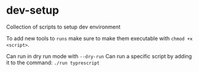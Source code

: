 # dev-setup
Collection of scripts to setup dev environment

To add new tools to `runs` make sure to make them executable with `chmod +x <script>`.

Can run in dry run mode with `--dry-run`
Can run a specific script by adding it to the command:
`./run typrescript`